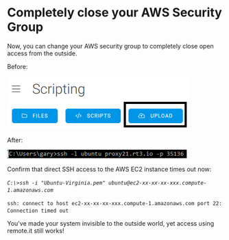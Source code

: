 # Completely close your AWS Security Group

Now, you can change your AWS security group to completely close open access from the outside.

Before:

![](../../.gitbook/assets/image%20%28491%29.png)

After:

![](../../.gitbook/assets/image%20%28179%29.png)

Confirm that direct SSH access to the AWS EC2 instance times out now:

_`C:\>ssh -i "Ubuntu-Virginia.pem" ubuntu@ec2-xx-xx-xx-xxx.compute-1.amazonaws.com`_ 

`ssh: connect to host ec2-xx-xx-xx-xxx.compute-1.amazonaws.com port 22: Connection timed out`

You've made your system invisible to the outside world, yet access using remote.it still works!



